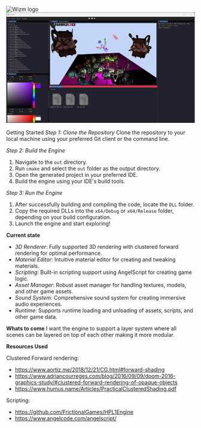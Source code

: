 ![Wizm logo](https://github.com/SebastianRautenbach/WIZM-Game-Engine/blob/main/RenderEngine/res/Picture1.png 'Wizm logo')
![ScreenShot1](https://github.com/SebastianRautenbach/3D-Game-Engine/blob/main/RenderEngine/res/screenshot2.png)

Getting Started
*Step 1: Clone the Repository*
Clone the repository to your local machine using your preferred Git client or the command line.

*Step 2: Build the Engine*
1. Navigate to the `out` directory.
2. Run `cmake` and select the `out` folder as the output directory.
3. Open the generated project in your preferred IDE.
4. Build the engine using your IDE's build tools.

*Step 3: Run the Engine*
1. After successfully building and compiling the code, locate the `DLL` folder.
2. Copy the required DLLs into the `x64/Debug` or `x64/Release` folder, depending on your build configuration.
3. Launch the engine and start exploring!

**Current state**
- *3D Renderer*: Fully supported 3D rendering with clustered forward rendering for optimal performance.
- *Material Editor*: Intuitive material editor for creating and tweaking materials.
- *Scripting*: Built-in scripting support using AngelScript for creating game logic.
- *Asset Manager*: Robust asset manager for handling textures, models, and other game assets.
- *Sound System*: Comprehensive sound system for creating immersive audio experiences.
- *Runtime*: Supports runtime loading and unloading of assets, scripts, and other game data.

**Whats to come**
I want the engine to support a layer system where all scenes can be layered on top of each other making it more modular.

**Resources Used**

Clustered Forward rendering:
- https://www.aortiz.me/2018/12/21/CG.html#forward-shading
- https://www.adriancourreges.com/blog/2016/09/09/doom-2016-graphics-study/#clustered-forward-rendering-of-opaque-objects
- https://www.humus.name/Articles/PracticalClusteredShading.pdf

Scripting:
- https://github.com/FrictionalGames/HPL1Engine
- https://www.angelcode.com/angelscript/
